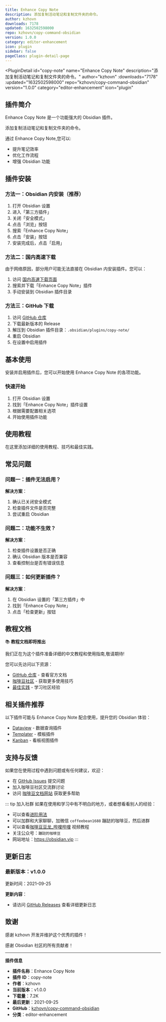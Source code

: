 ```yaml
---
title: Enhance Copy Note
description: 添加复制活动笔记和复制文件夹的命令。
author: kzhovn
downloads: 7178
updated: 1632502598000
repo: kzhovn/copy-command-obsidian
version: 1.0.0
category: editor-enhancement
icon: plugin
sidebar: false
pageClass: plugin-detail-page
---
```


<PluginDetail
  id="copy-note"
  name="Enhance Copy Note"
  description="添加复制活动笔记和复制文件夹的命令。"
  author="kzhovn"
  :downloads="7178"
  :updated="1632502598000"
  repo="kzhovn/copy-command-obsidian"
  version="1.0.0"
  category="editor-enhancement"
  icon="plugin"
>

<!-- AUTO_GENERATED_START -->
## 插件简介

Enhance Copy Note 是一个功能强大的 Obsidian 插件。

添加复制活动笔记和复制文件夹的命令。

通过 Enhance Copy Note,您可以:

- 提升笔记效率
- 优化工作流程
- 增强 Obsidian 功能

<!-- AUTO_GENERATED_END -->

<!-- AUTO_GENERATED_START -->
## 插件安装

### 方法一：Obsidian 内安装（推荐）

1. 打开 Obsidian 设置
2. 进入「第三方插件」
3. 关闭「安全模式」
4. 点击「浏览」按钮
5. 搜索「Enhance Copy Note」
6. 点击「安装」按钮
7. 安装完成后，点击「启用」

### 方法二：国内高速下载

由于网络原因，部分用户可能无法直接在 Obsidian 内安装插件。您可以：

1. 访问 [国内高速下载页面](/zh/documentation/obsidian-plugins-download.html)
2. 搜索并下载「Enhance Copy Note」插件
3. 手动安装到 Obsidian 插件目录

### 方法三：GitHub 下载

1. 访问 [GitHub 仓库](https://github.com/kzhovn/copy-command-obsidian)
2. 下载最新版本的 Release
3. 解压到 Obsidian 插件目录：`.obsidian/plugins/copy-note/`
4. 重启 Obsidian
5. 在设置中启用插件

## 基本使用

安装并启用插件后，您可以开始使用 Enhance Copy Note 的各项功能。

### 快速开始

1. 打开 Obsidian 设置
2. 找到「Enhance Copy Note」插件设置
3. 根据需要配置相关选项
4. 开始使用插件功能

<!-- AUTO_GENERATED_END -->

<!-- CUSTOM_CONTENT_START:tutorial -->
## 使用教程

在这里添加详细的使用教程、技巧和最佳实践。

<!-- CUSTOM_CONTENT_END:tutorial -->

<!-- SHARED_CONTENT_START -->
## 常见问题

### 问题一：插件无法启用？

**解决方案**：
1. 确认已关闭安全模式
2. 检查插件文件是否完整
3. 尝试重启 Obsidian

### 问题二：功能不生效？

**解决方案**：
1. 检查插件设置是否正确
2. 确认 Obsidian 版本是否兼容
3. 查看控制台是否有错误信息

### 问题三：如何更新插件？

**解决方案**：
1. 在 Obsidian 设置的「第三方插件」中
2. 找到「Enhance Copy Note」
3. 点击「检查更新」按钮

## 教程文档

📚 **教程文档即将推出**

我们正在为这个插件准备详细的中文教程和使用指南,敬请期待!

您可以先访问以下资源：
- [GitHub 仓库](https://github.com/kzhovn/copy-command-obsidian) - 查看官方文档
- [咖啡豆社区](/zh/bases/) - 获取更多使用技巧
- [最佳实践](/zh/best-practices/) - 学习社区经验

## 相关插件推荐

以下插件可能与 Enhance Copy Note 配合使用，提升您的 Obsidian 体验：

- [Dataview](/zh/plugins/dataview.html) - 数据查询插件
- [Templater](/zh/plugins/templater-obsidian.html) - 模板插件
- [Kanban](/zh/plugins/obsidian-kanban.html) - 看板视图插件

## 支持与反馈

如果您在使用过程中遇到问题或有任何建议，欢迎：

- 在 [GitHub Issues](https://github.com/kzhovn/copy-command-obsidian/issues) 提交问题
- 加入咖啡豆社区交流群讨论
- 访问 [咖啡豆文档网站](https://obsidian.vip) 获取更多帮助

::: tip 加入社群
如果在使用和学习中有不明白的地方，或者想看看别人的经验：
- 可以查看[进阶用法](/zh/advanced)
- 可以加群和大家聊聊，加微信 `coffeebean1688` 蹦跶的咖啡豆，然后进群
- 可以查看[咖啡豆豆龙_哔哩哔哩](https://space.bilibili.com/618777356) 视频教程
- 关注公众号：`蹦跶的咖啡豆`
- 网站地址：https://obsidian.vip
:::
<!-- SHARED_CONTENT_END -->

<!-- AUTO_GENERATED_START -->
## 更新日志

### 最新版本：v1.0.0

更新时间：2021-09-25

**更新内容**：
- 请访问 [GitHub Releases](https://github.com/kzhovn/copy-command-obsidian/releases) 查看详细更新日志

## 致谢

感谢 kzhovn 开发并维护这个优秀的插件！

感谢 Obsidian 社区的所有贡献者！

---

**插件信息**
- **插件名称**：Enhance Copy Note
- **插件 ID**：copy-note
- **作者**：kzhovn
- **当前版本**：v1.0.0
- **下载量**：7.2K
- **最后更新**：2021-09-25
- **GitHub**：[kzhovn/copy-command-obsidian](https://github.com/kzhovn/copy-command-obsidian)
- **分类**：editor-enhancement
<!-- AUTO_GENERATED_END -->

</PluginDetail>

